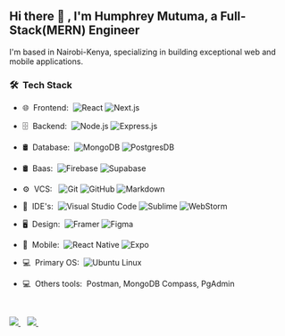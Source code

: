 <h2> Hi there 👋 , I'm Humphrey Mutuma, a Full-Stack(MERN) Engineer </h2>

I'm based in Nairobi-Kenya, specializing in building exceptional web and mobile applications. 

<h3> 🛠 &nbsp;Tech Stack</h3>

- 🌐 &nbsp;Frontend:&nbsp;
  ![React](https://img.shields.io/badge/-React-0A1A2F?style=flat&logo=react)
  ![Next.js](https://img.shields.io/badge/-Next.js-0A1A2F?style=flat&logo=next.js)
- 🗄 &nbsp;Backend:&nbsp;
  ![Node.js](https://img.shields.io/badge/-Node.js-0A1A2F?style=flat&logo=node.js)
  ![Express.js](https://img.shields.io/badge/-Express.js-0A1A2F?style=flat&logo=express.js)
- 🛢 &nbsp;Database:&nbsp;
  ![MongoDB](https://img.shields.io/badge/-MongoDB-0A1A2F?style=flat&logo=mongodb)
  ![PostgresDB](https://img.shields.io/badge/-PostgresDB-0A1A2F?style=flat&logo=PostgresDB)
- 🛢 &nbsp;Baas:&nbsp;
  ![Firebase](https://img.shields.io/badge/-Firebase-0A1A2F?style=flat&logo=Firebase&logoColor=00d8fd)
  ![Supabase](https://img.shields.io/badge/-Supabase-0A1A2F?style=flat&logo=Supabase&logoColor=00d8fd)
- ⚙️ &nbsp;VCS: &nbsp;
  ![Git](https://img.shields.io/badge/-Git-0A1A2F?style=flat&logo=git)
  ![GitHub](https://img.shields.io/badge/-GitHub-0A1A2F?style=flat&logo=github)
  ![Markdown](https://img.shields.io/badge/-Markdown-0A1A2F?style=flat&logo=markdown)
- 🔧 &nbsp;IDE's:&nbsp;
  ![Visual Studio Code](https://img.shields.io/badge/-Visual%20Studio%20Code-0A1A2F?style=flat&logo=visual-studio-code&logoColor=007ACC)
  ![Sublime](https://img.shields.io/badge/-Sublime-0A1A2F?style=flat&logo=Sublime&logoColor=007ACC)
  ![WebStorm](https://img.shields.io/badge/-WebStorm-0A1A2F?style=flat&logo=WebStorm&logoColor=007ACC)
         
- 🖥 &nbsp;Design:&nbsp;
  ![Framer](https://img.shields.io/badge/-Framer-0A1A2F?style=flat&logo=framer)
  ![Figma](https://img.shields.io/badge/-Figma-0A1A2F?style=flat&logo=figma)
- 📱 &nbsp;Mobile:&nbsp;
  ![React Native](https://img.shields.io/badge/-React%20Native-0A1A2F?style=flat&logo=React&logoColor=00d8fd)
  ![Expo](https://img.shields.io/badge/-Expo-0A1A2F?style=flat&logo=Expo&logoColor=00d8fd)
- 💻 &nbsp;Primary OS:&nbsp;
  ![Ubuntu Linux](https://img.shields.io/badge/-Ubuntu-0A1A2F?style=flat&logo=Ubuntu&logoColor=00d8fd)
- 💻 &nbsp;Others tools:&nbsp;
  Postman, MongoDB Compass, PgAdmin
 
  
<br/>
<p align="left">
<a href="https://twitter.com/HumphreyMutuma_">
    <img src="https://img.shields.io/badge/Twitter-1DA1F2?style=for-the-badge&logo=twitter&logoColor=white" />    
  </a>&nbsp;&nbsp;
 
  <a href="humphreymutuma01@gmail.com">
    <img src="https://img.shields.io/badge/Gmail-D14836?style=for-the-badge&logo=gmail&logoColor=white" />
  </a>&nbsp;&nbsp;
 </p>
<br/>
